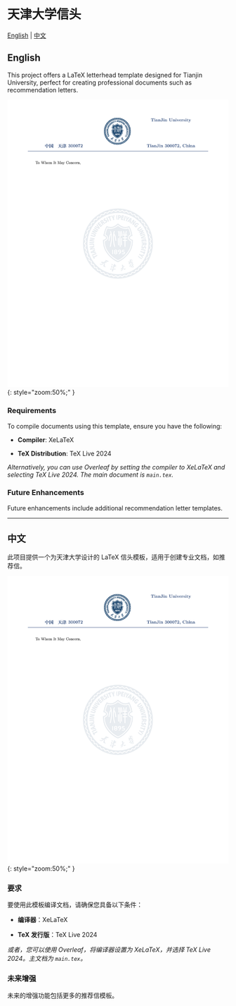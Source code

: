 # 天津大学信头

[English](#english) | [中文](#中文)

## English

This project offers a LaTeX letterhead template designed for Tianjin University, perfect for creating professional documents such as recommendation letters.

![Template Preview](./main.png){: style="zoom:50%;" }

### Requirements

To compile documents using this template, ensure you have the following:

- **Compiler**: XeLaTeX

- **TeX Distribution**: TeX Live 2024

*Alternatively, you can use Overleaf by setting the compiler to XeLaTeX and selecting TeX Live 2024. The main document is `main.tex`.*

### Future Enhancements

Future enhancements include additional recommendation letter templates.

---

## 中文

此项目提供一个为天津大学设计的 LaTeX 信头模板，适用于创建专业文档，如推荐信。

![模板预览](./main.png){: style="zoom:50%;" }

### 要求

要使用此模板编译文档，请确保您具备以下条件：

- **编译器**：XeLaTeX

- **TeX 发行版**：TeX Live 2024

*或者，您可以使用 Overleaf，将编译器设置为 XeLaTeX，并选择 TeX Live 2024。主文档为 `main.tex`。*

### 未来增强

未来的增强功能包括更多的推荐信模板。
